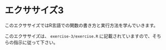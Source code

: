 # エクササイズ3

このエクササイズではR言語での関数の書き方と実行方法を学んでいきます。

このエクササイズは、 `exercise-3/exercise.R` に記載されていますので、そちらの指示に従って下さい。
